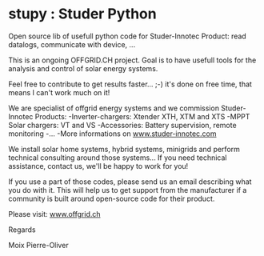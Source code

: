 # stupy  : Studer Python

Open source lib of usefull python code for Studer-Innotec Product: read datalogs, communicate with device, ...

This is an ongoing OFFGRID.CH project. Goal is to have usefull tools for the analysis and control of solar energy systems.

Feel free to contribute to get results faster... ;-)   it's done on free time, that means I can't work much on it!


We are specialist of offgrid energy systems and we commission Studer-Innotec Products:
-Inverter-chargers: Xtender XTH, XTM and XTS
-MPPT Solar chargers: VT and VS
-Accessories: Battery supervision, remote monitoring
-...
-More informations on www.studer-innotec.com


We install solar home systems, hybrid systems, minigrids and perform technical consulting around those systems...
If you need technical assistance, contact us, we'll be happy to work for you!

If you use a part of those codes, please send us an email describing what you do with it. This will help us to get support from the manufacturer if a community is built around open-source code for their product.

Please visit: www.offgrid.ch


Regards

Moix Pierre-Oliver




